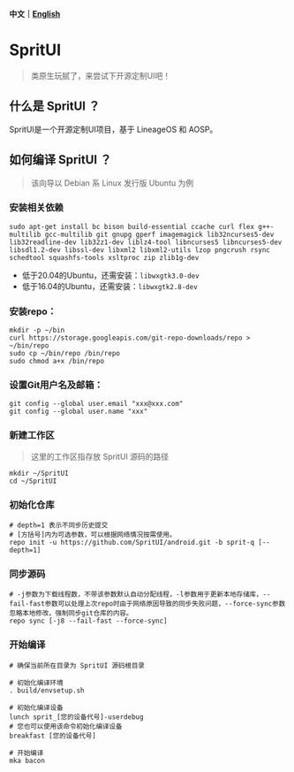 **中文｜[English](https://github.com/SpritUI/manifest/blob/sprit-q/README_EN.MD)**

# SpritUI
> 类原生玩腻了，来尝试下开源定制UI吧！

## 什么是 SpritUI ？
SpritUI是一个开源定制UI项目，基于 LineageOS 和 AOSP。

## 如何编译 SpritUI ？
> 该向导以 Debian 系 Linux 发行版 Ubuntu 为例
### 安装相关依赖
```shell
sudo apt-get install bc bison build-essential ccache curl flex g++-multilib gcc-multilib git gnupg gperf imagemagick lib32ncurses5-dev lib32readline-dev lib32z1-dev liblz4-tool libncurses5 libncurses5-dev libsdl1.2-dev libssl-dev libxml2 libxml2-utils lzop pngcrush rsync schedtool squashfs-tools xsltproc zip zlib1g-dev
```
- 低于20.04的Ubuntu，还需安装：`libwxgtk3.0-dev`
- 低于16.04的Ubuntu，还需安装：`libwxgtk2.8-dev`

### 安装repo：
```shell
mkdir -p ~/bin
curl https://storage.googleapis.com/git-repo-downloads/repo > ~/bin/repo
sudo cp ~/bin/repo /bin/repo
sudo chmod a+x /bin/repo
```

### 设置Git用户名及邮箱：
```shell
git config --global user.email "xxx@xxx.com"
git config --global user.name "xxx"
```

### 新建工作区
> 这里的工作区指存放 SpritUI 源码的路径

```shell
mkdir ~/SpritUI
cd ~/SpritUI
```

### 初始化仓库
```shell
# depth=1 表示不同步历史提交
# [方括号]内为可选参数，可以根据网络情况按需使用。
repo init -u https://github.com/SpritUI/android.git -b sprit-q [--depth=1]
```
### 同步源码
```shell
# -j参数为下载线程数，不带该参数默认自动分配线程，-l参数用于更新本地存储库，--fail-fast参数可以处理上次repo时由于网络原因导致的同步失败问题，--force-sync参数忽略本地修改，强制同步git仓库的内容。
repo sync [-j8 --fail-fast --force-sync]
```

### 开始编译
```shell
# 确保当前所在目录为 SpritUI 源码根目录

# 初始化编译环境
. build/envsetup.sh

# 初始化编译设备
lunch sprit_[您的设备代号]-userdebug
# 您也可以使用该命令初始化编译设备
breakfast [您的设备代号]

# 开始编译
mka bacon
```
